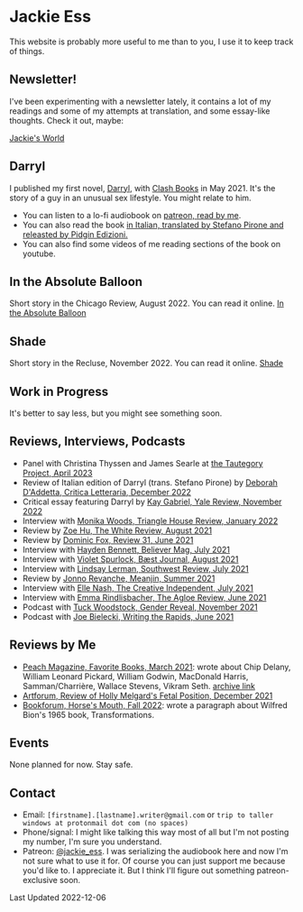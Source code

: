 # Jackie Ess
This website is probably more useful to me than to you, I use it to keep track of things.

## Newsletter!
I've been experimenting with a newsletter lately, it contains a lot of my readings and some of my attempts at translation, and some essay-like thoughts. Check it out, maybe:

[Jackie's World](https://buttondown.email/jackie_ess) 

## Darryl
I published my first novel, [Darryl](https://bookshop.org/books/darryl/9781944866846), with [Clash Books](https://www.clashbooks.com/) in May 2021. It's the story of a guy in an unusual sex lifestyle. You might relate to him.

- You can listen to a lo-fi audiobook on [patreon, read by me](https://www.patreon.com/jackie_ess).
- You can also read the book [in Italian, translated by Stefano Pirone and releasted by Pidgin Edizioni.](https://www.pidgin.it/prodotto/darryl/)
- You can also find some videos of me reading sections of the book on youtube.

## In the Absolute Balloon
Short story in the Chicago Review, August 2022. You can read it online. [In the Absolute Balloon](https://www.chicagoreview.org/in-the-absolute-balloon/)

## Shade
Short story in the Recluse, November 2022. You can read it online. [Shade](https://www.poetryproject.org/publications/the-recluse/issue-20/jackie-ess)

## Work in Progress
It's better to say less, but you might see something soon.

## Reviews, Interviews, Podcasts
- Panel with Christina Thyssen and James Searle at [the Tautegory Project, April 2023](https://www.youtube.com/watch?v=NXoluFWAJTw)
- Review of Italian edition of Darryl (trans. Stefano Pirone) by [Deborah D'Addetta, Critica Letteraria, December 2022](https://www.criticaletteraria.org/2022/12/darryl-jackie-ess-pidgin-edizioni-libro.html)
- Critical essay featuring Darryl by [Kay Gabriel, Yale Review, November 2022](https://yalereview.org/article/gabriel-nevada-trans-realism)
- Interview with [Monika Woods, Triangle House Review, January 2022](https://www.triangle.house/jackie-ess-interview)
- Review by [Zoe Hu, The White Review, August 2021](https://www.thewhitereview.org/reviews/an-ecstasy-of-shame/)
- Review by [Dominic Fox, Review 31, June 2021](http://review31.co.uk/article/view/777/a-pair-of-ragged-claws) 
- Interview with [Hayden Bennett, Believer Mag, July 2021](https://believermag.com/logger/an-interview-with-jackie-ess/)
- Interview with [Violet Spurlock, Bæst Journal, August 2021](https://www.baestjournal.com/violet-spurlock-jackie-ess)
- Interview with [Lindsay Lerman, Southwest Review, July 2021](http://southwestreview.com/one-has-to-take-care-in-handling-fire-a-conversation-with-jackie-ess/)
- Review by [Jonno Revanche, Meanjin, Summer 2021](https://meanjin.com.au/review/not-waiting-but-wanting/)
- Interview with [Elle Nash, The Creative Independent, July 2021](https://thecreativeindependent.com/people/writer-jackie-ess-on-making-work-that-doesnt-fit-neatly-into-categories/)
- Interview with [Emma Rindlisbacher, The Agloe Review, June 2021](https://agloereview.substack.com/p/jackie-ess)
- Podcast with [Tuck Woodstock, Gender Reveal, November 2021](https://gender.libsyn.com/episode-104-jackie-ess)
- Podcast with [Joe Bielecki, Writing the Rapids, June 2021](http://www.noisemakerjoe.com/wtr/2021/6/30/getting-darryled-with-jackie-ess)

## Reviews by Me
- [Peach Magazine, Favorite Books, March 2021](https://www.peachmgzn.com/post/jackie-esss-favorite-books): wrote about Chip Delany, William Leonard Pickard, William Godwin, MacDonald Harris, Samman/Charrière, Wallace Stevens, Vikram Seth. [archive link](https://web.archive.org/web/20221228053310/https://www.peachmgzn.com/post/jackie-esss-favorite-books)
- [Artforum, Review of Holly Melgard's Fetal Position, December 2021](https://www.artforum.com/print/202110/jackie-ess-on-holly-melgard-s-fetal-position-87249)
- [Bookforum, Horse's Mouth, Fall 2022](https://www.bookforum.com/print/2903/for-book-recommendations-we-went-straight-to-the-source-and-asked-twelve-writers-what-they-re-reading-now-25059): wrote a paragraph about Wilfred Bion's 1965 book, Transformations.

## Events
None planned for now. Stay safe.

## Contact
- Email: `[firstname].[lastname].writer@gmail.com` or `trip to taller windows at protonmail dot com (no spaces)`
- Phone/signal: I might like talking this way most of all but I'm not posting my number, I'm sure you understand.
- Patreon: [@jackie_ess](https://www.patreon.com/jackie_ess). I was serializing the audiobook here and now I'm not sure what to use it for. Of course you can just support me because you'd like to. I appreciate it. But I think I'll figure out something patreon-exclusive soon.

Last Updated 2022-12-06
